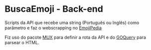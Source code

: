 # BuscaEmoji - Back-end

Scripts da API que recebe uma string (Português ou Inglês) como parâmetro e faz o webscrapping no [EmojiPedia](https://emojipedia.org/) 

Fiz uso do pacote [MUX](https://github.com/gorilla/mux) para definir a rota da API e do [GOQuery](https://github.com/PuerkitoBio/goquery) para parsear o HTML.
